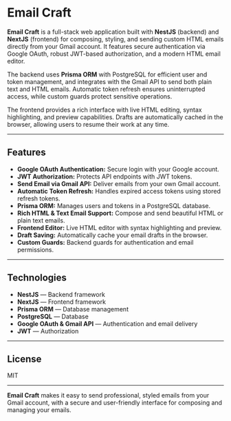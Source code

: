 # Email Craft

**Email Craft** is a full-stack web application built with **NestJS** (backend) and **NextJS** (frontend) for composing, styling, and sending custom HTML emails directly from your Gmail account. It features secure authentication via Google OAuth, robust JWT-based authorization, and a modern HTML email editor.

The backend uses **Prisma ORM** with PostgreSQL for efficient user and token management, and integrates with the Gmail API to send both plain text and HTML emails. Automatic token refresh ensures uninterrupted access, while custom guards protect sensitive operations.

The frontend provides a rich interface with live HTML editing, syntax highlighting, and preview capabilities. Drafts are automatically cached in the browser, allowing users to resume their work at any time.

---

## Features

- **Google OAuth Authentication:** Secure login with your Google account.
- **JWT Authorization:** Protects API endpoints with JWT tokens.
- **Send Email via Gmail API:** Deliver emails from your own Gmail account.
- **Automatic Token Refresh:** Handles expired access tokens using stored refresh tokens.
- **Prisma ORM:** Manages users and tokens in a PostgreSQL database.
- **Rich HTML & Text Email Support:** Compose and send beautiful HTML or plain text emails.
- **Frontend Editor:** Live HTML editor with syntax highlighting and preview.
- **Draft Saving:** Automatically cache your email drafts in the browser.
- **Custom Guards:** Backend guards for authentication and email permissions.

---

## Technologies

- **NestJS** — Backend framework
- **NextJS** — Frontend framework
- **Prisma ORM** — Database management
- **PostgreSQL** — Database
- **Google OAuth & Gmail API** — Authentication and email delivery
- **JWT** — Authorization

---

## License

MIT

---

**Email Craft** makes it easy to send professional, styled emails from your Gmail account, with a secure and user-friendly interface for composing and managing your emails.
